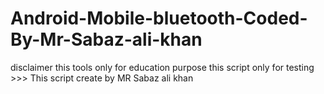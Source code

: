 # Android-Mobile-bluetooth-Coded-By-Mr-Sabaz-ali-khan
disclaimer this tools only for education purpose this script only for testing >>> This script create by MR Sabaz ali khan 
